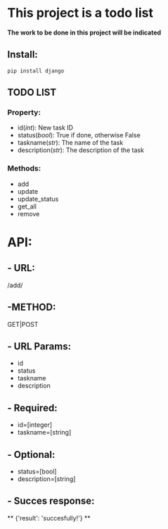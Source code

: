 # This project is a todo list

**The work to be done in this project will be indicated**

## **Install:**

`pip install django`

## TODO LIST
### Property:
- id(*int*): New task ID
- status(*bool*): True if done, otherwise False
- taskname(*str*): The name of the task
- description(*str*): The description of the task

### Methods:
- add
- update
- update_status
- get_all
- remove

# API:

## - URL:
 /add/

## -METHOD:
 GET|POST

## - URL Params:
- id
- status
- taskname
- description

## - Required:
- id=[integer]
- taskname=[string]

## - Optional:
- status=[bool]
- description=[string]

## - Succes response:
** {'result': 'succesfully!'} **